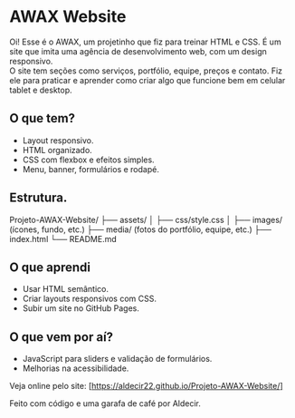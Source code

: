 
# AWAX Website

Oi! Esse é o AWAX, um projetinho que fiz para treinar HTML e CSS. É um site que imita uma agência de desenvolvimento web, com um design responsivo.  
O site tem seções como serviços, portfólio, equipe, preços e contato. Fiz ele para praticar e aprender como criar algo que funcione bem em celular tablet e desktop.

## O que tem?

- Layout responsivo.
- HTML organizado.
- CSS com flexbox e efeitos simples.
- Menu, banner, formulários e rodapé.

## Estrutura.

Projeto-AWAX-Website/
├── assets/
│   ├── css/style.css
│   ├── images/ (ícones, fundo, etc.)
├── media/ (fotos do portfólio, equipe, etc.)
├── index.html
└── README.md

## O que aprendi

- Usar HTML semântico.
- Criar layouts responsivos com CSS.
- Subir um site no GitHub Pages.

## O que vem por aí?

- JavaScript para sliders e validação de formulários.
- Melhorias na acessibilidade.

Veja online pelo site: [https://aldecir22.github.io/Projeto-AWAX-Website/]


Feito com código e uma garafa de café por Aldecir.
